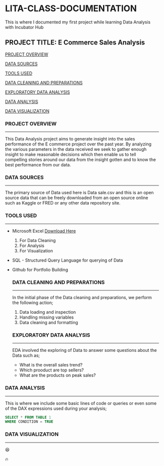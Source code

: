 # LITA-CLASS-DOCUMENTATION
This is where I documented my first project while learning Data Analysis with Incubator Hub
## PROJECT TITLE: E Commerce Sales Analysis

[PROJECT OVERVIEW](#project-overview)

[DATA SOURCES](#data-sources)

[TOOLS USED](#tools-used)

[DATA CLEANING AND PREPARATIONS](#data-cleaning-and-preparations)

[EXPLORATORY DATA ANALYSIS](#exploratory-data-analysis)

[DATA ANALYSIS](#data-analysis)

[DATA VISUALIZATION](#data-visualization)

 
### PROJECT OVERVIEW
---
This Data Analysis project aims to generate insight into the sales performance of the E commerce project over the past year. By analyzing the various parameters in the data received we seek to gather enough insight to make reasonable decisions which then enable us to tell compelling stories around our data from the insight gotten and to know the best performance from our data.

### DATA SOURCES
---
The primary source of Data used here is Data sale.csv and this is an open source data that can be freely downloaded from an open source online such as Kaggle or FRED or any other data repository site.

### TOOLS USED
---
- Microsoft Excel [Download Here](https://www.microsoft.com)
     1. For Data Cleaning
     2. For Analysis
     3. For Visualization
  
- SQL - Structured Query Language for querying of Data
- Github for Portfolio Building

  ### DATA CLEANING AND PREPARATIONS
  ---
  In the initial phase of the Data cleaning and preparations, we perform the following action;
  1. Data loading and inspection
  2. Handling missing variables
  3. Data cleaning and formatting

  ### EXPLORATORY DATA ANALYSIS
  ---
  EDA involved the exploring of Data to answer some questions about the Data such as;
  - What is the overall sales trend?
  - Which prooduct are top sellers?
  - What are the products on peak sales?

 ### DATA ANALYSIS
 ---
 This is where we include some basic lines of code or queries or even some of the DAX expressions used during your analysis;
    
 ```SQL
SELECT * FROM TABLE 1
WHERE CONDITION = TRUE
 ```

 ### DATA VISUALIZATION
 ---
 

 😆
 
 🔥
